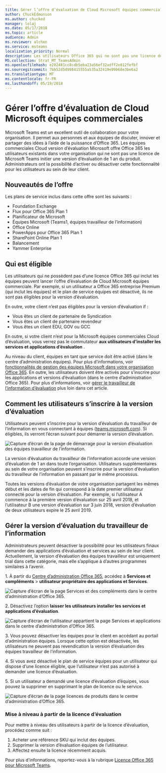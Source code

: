 ```yaml
---
title: Gérer l’offre d’évaluation de Cloud Microsoft équipes commerciales
author: ChuckEdmonson
ms.author: chucked
manager: lolaj
ms.date: 05/17/2018
ms.topic: article
audience: Admin
ms.reviewer: alchen
ms.service: msteams
localization_priority: Normal
description: Les utilisateurs Office 365 qui ne sont pas une licence de Microsoft Teams peuvent lancer une version d’évaluation de 1 an d’équipes.
MS.collection: Strat_MT_TeamsAdmin
ms.openlocfilehash: e282481cc8cdb5eba23a56ef32adff2e812fefbf
ms.sourcegitcommit: 7bb52d5d998415555a535a32419e99b68e3be6a2
ms.translationtype: MT
ms.contentlocale: fr-FR
ms.lasthandoff: 05/19/2018
---
```

<a name="manage-the-microsoft-teams-commercial-cloud-trial-offer"></a>Gérer l’offre d’évaluation de Cloud Microsoft équipes commerciales
=======================================================

Microsoft Teams est un excellent outil de collaboration pour votre organisation. Il permet aux personnes et aux équipes de discuter, innover et partager des idées à l’aide de la puissance d’Office 365. Les équipes commerciales Cloud version d’évaluation Microsoft offre Office 365 les utilisateurs existants dans votre organisation qui ne sont pas une licence de Microsoft Teams initier une version d’évaluation de 1 an du produit. Administrateurs ont la possibilité d’activer ou désactiver cette fonctionnalité pour les utilisateurs au sein de leur client.

## <a name="whats-in-the-offer"></a>Nouveautés de l’offre

Les plans de service inclus dans cette offre sont les suivants :

- Foundation Exchange
- Flux pour Office 365 Plan 1
- Planificateur de Microsoft
- Équipes Microsoft (Teams1, équipes travailleur de l’information)
- Office Online
- PowerApps pour Office 365 Plan 1
- SharePoint Online Plan 1
- Balancement
- Yammer Enterprise

## <a name="who-is-eligible"></a>Qui est éligible

Les utilisateurs qui ne possèdent pas d’une licence Office 365 qui inclut les équipes peuvent lancer l’offre d’évaluation de Cloud Microsoft équipes commerciale. Par exemple, si un utilisateur a Office 365 entreprise Premium (qui inclut les équipes) et le plan de service équipes est désactivé, ils ne sont pas éligibles pour la version d’évaluation.

En outre, votre client n’est pas éligibles pour la version d’évaluation if : 
- Vous êtes un client de partenaire de Syndication
- Vous êtes un client de partenaire revendeur
- Vous êtes un client EDU, GOV ou GCC

En outre, si votre client n’est pour la Microsoft équipes commerciales Cloud d’évaluation, vous verrez pas le commutateur **aux utilisateurs d’installer les services et applications d’évaluation** .

Au niveau du client, équipes en tant que service doit être activé (dans le centre d’administration équipes). Pour plus d’informations, voir [fonctionnalités de gestion des équipes Microsoft dans votre organisation Office 365](enable-features-office-365.md). En outre, les utilisateurs doivent être activés pour s’inscrire pour les applications et versions d’évaluation (dans le centre d’administration Office 365). Pour plus d’informations, voir [gérer le travailleur de l’information d’évaluation](#manage-the-iw-trial) plus loin dans cet article.

## <a name="how-users-sign-up-for-the-trial"></a>Comment les utilisateurs s’inscrire à la version d’évaluation

Utilisateurs peuvent s’inscrire pour la version d’évaluation du travailleur de l’information en vous connectant à équipes ([teams.microsoft.com](https://teams.microsoft.com)). Si éligibles, ils verront l’écran suivant pour démarrer la version d’évaluation. 

![Capture d’écran de la page de démarrage pour la version d’évaluation des équipes travailleur de l’information.](media/iw-trial-start-screen.png)

La version d’évaluation du travailleur de l’information accorde une version d’évaluation de 1 an dans toute l’organisation. Utilisateurs supplémentaires au sein de votre organisation peuvent s’inscrire pour la version d’évaluation du travailleur de l’information en passant par le même processus.
 
Toutes les versions d’évaluation de votre organisation partagent les mêmes début et les dates de fin qui correspond à la date premier utilisateur connecté pour la version d’évaluation. Par exemple, si l’utilisateur A commence à la première version d’évaluation sur 25 avril 2018, et l’utilisateur B une version d’évaluation sur 3 juin 2018, version d’évaluation de deux utilisateurs expire le 25 avril 2019.

## <a name="manage-the-iw-trial"></a>Gérer la version d’évaluation du travailleur de l’information

Administrateurs peuvent désactiver la possibilité pour les utilisateurs finaux demander des applications d’évaluation et services au sein de leur client. Actuellement, la version d’évaluation des équipes travailleur est uniquement trial dans cette catégorie, mais elle s’applique à d’autres programmes similaires à l’avenir. 

1\. À partir du [Centre d’administration Office 365](https://portal.office.com/adminportal/home), accédez à **Services et compléments** > **utilisateur propriétaire des applications et Services**.

![Capture d’écran de la page Services et des compléments dans le centre d’administration d’Office 365.](media/iw-trial-enable-1.png)

2\. Désactivez l’option **laisser les utilisateurs installer les services et applications d’évaluation**.

![Capture d’écran de l’utilisateur appartient la page Services et applications dans le centre d’administration d’Office 365.](media/iw-trial-enable-2.png)

3\. Vous pouvez désactiver les équipes pour le client en accédant au portail d’administration équipes. Lorsque cette option est désactivée, les utilisateurs ne peuvent pas revendication la version d’évaluation des équipes travailleur de l’information.

4\. Si vous avez désactivé le plan de service équipes pour un utilisateur qui dispose d’une licence éligible, que l’utilisateur n’est pas autorisé à demander une licence d’évaluation.

5\. Si un utilisateur a demandé une licence d’évaluation d’équipes, vous pouvez la supprimer en supprimant le plan de licence ou le service. 

![Capture d’écran de la page licences de produits dans le centre d’administration d’Office 365.](media/iw-trial-enable-3.png)

### <a name="upgrade-users-from-the-trial-license"></a>Mise à niveau à partir de la licence d’évaluation

Pour mettre à niveau des utilisateurs à partir de la licence d’évaluation, procédez comme suit :

1. Acheter une référence SKU qui inclut des équipes.
2. Supprimer la version d’évaluation équipes de l’utilisateur.
3. Affectez ensuite la licence récemment acquis.

Pour plus d'informations, reportez-vous à la rubrique [Licence Office 365 pour Microsoft Teams](Office-365-licensing.md).